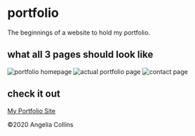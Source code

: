 # portfolio
The beginnings of a website to hold my portfolio.

## what all 3 pages should look like
![portfolio homepage](/assets/screenshot-index)
![actual portfolio page](/assets/screenshot-portfolio)
![contact page](/assets/screenshot-contact)

## check it out
[My Portfolio Site](https://angelia-collins.github.io/portfolio/)

©2020 Angelia Collins
